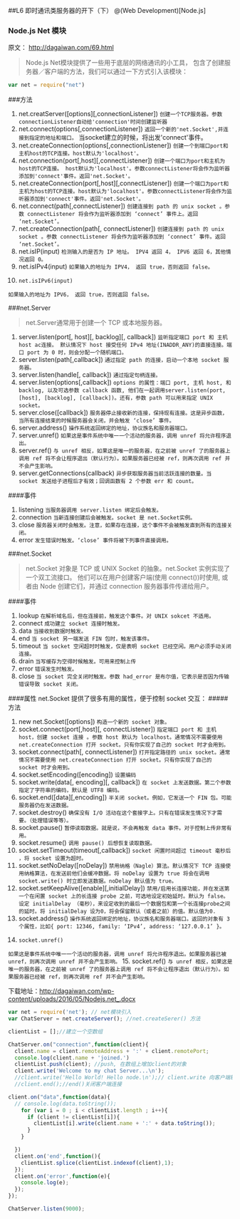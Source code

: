 ##L6 即时通讯类服务器的开下（下）
@(Web Development)[Node.js]
### Node.js Net 模块

原文： http://dagaiwan.com/69.html

> Node.js Net模块提供了一些用于底层的网络通讯的小工具， 包含了创建服务器／客户端的方法，我们可以通过一下方式引入该模块：
```javascript
var net = require("net")
```

###方法

1. net.creatServer([options][,connectionListener])
``创建一个TCP服务器。参数connectionListener自动给'connection'时间创建监听器``
2.	 net.connect(options[,connectionListener])
`返回一个新的'net.Socket',并连接到指定的地址和端口。`
当socket建立的时候，将出发'connect'事件。
3. net.createConnection(options[,connectionListener])
`创建一个到端口port和主机host的TCP连接。host默认为'localhost'。`
4. net.connection(port[,host][,connectListener])
`创建一个端口为port和主机为host的TCP连接。 host默认为'localhost'。参数connectListener将会作为监听器添加到'connect'事件。返回'net.Socket'。`
5. net.createConnection(port[,host][,connectListener])
`创建一个端口为port和主机为host的TCP连接。host默认为'localhost'。参数connectListener将会作为监听器添加到'connect'事件。返回'net.Socket'。`
6. net.connect(path[,connectListener])
`创建连接到 path 的 unix socket 。参数 connectListener 将会作为监听器添加到 ‘connect’ 事件上。返回 ‘net.Socket’。`
7. net.createConnection(path[, connectListener])
`创建连接到 path 的 unix socket 。参数 connectListener 将会作为监听器添加到 ‘connect’ 事件。返回 ‘net.Socket’。`
8. net.isIP(input)
`检测输入的是否为 IP 地址。 IPV4 返回 4， IPV6 返回 6，其他情况返回 0。`
9. net.isIPv4(input)
`如果输入的地址为 IPV4， 返回 true，否则返回 false。`
10. 	net.isIPv6(input)
`如果输入的地址为 IPV6， 返回 true，否则返回 false。`


###net.Server
> net.Server通常用于创建一个 TCP 或本地服务器。

1. server.listen(port[, host][, backlog][, callback])
`监听指定端口 port 和 主机 host ac连接。 默认情况下 host 接受任何 IPv4 地址(INADDR_ANY)的直接连接。端口 port 为 0 时，则会分配一个随机端口。`
2. server.listen(path[,callback])
`通过指定 path 的连接，启动一个本地 socket 服务器。` 
3. server.listen(handle[, callback])
`通过指定句柄连接。`
4. server.listen(options[,callback])
`options 的属性：端口 port, 主机 host, 和 backlog, 以及可选参数 callback 函数, 他们在一起调用server.listen(port, [host], [backlog],
[callback])。还有，参数 path 可以用来指定 UNIX socket。`
5. server.close([callback])
`服务器停止接收新的连接，保持现有连接。这是异步函数，当所有连接结束的时候服务器会关闭，并会触发 ‘close’ 事件。` 
6. server.address()
`操作系统返回绑定的地址，协议族名和服务器端口。` 
7. server.unref()
`如果这是事件系统中唯一一个活动的服务器，调用 unref 将允许程序退出。`
8. server.ref()
`与 unref 相反，如果这是唯一的服务器，在之前被 unref 了的服务器上调用 ref 将不会让程序退出（默认行为）。如果服务器已经被 ref，则再次调用 ref 并不会产生影响。` 
9. server.getConnections(callback)
`异步获取服务器当前活跃连接的数量。当 socket 发送给子进程后才有效；回调函数有 2 个参数 err 和 count。`

####事件

1. listening
`当服务器调用 server.listen 绑定后会触发。`
2. connection
`当新连接创建后会被触发。socket 是 net.Socket实例。`
3. close 
`服务器关闭时会触发。注意，如果存在连接，这个事件不会被触发直到所有的连接关闭。`
4. error
`发生错误时触发。‘close’ 事件将被下列事件直接调用。`

###net.Socket
> net.Socket 对象是 TCP 或 UNIX Socket 的抽象。net.Socket 实例实现了一个双工流接口。
他们可以在用户创建客户端(使用 connect())时使用, 或者由 Node 创建它们，并通过 connection 服务器事件传递给用户。

####事件
 1. lookup
`在解析域名后，但在连接前，触发这个事件。对 UNIX sokcet 不适用。`
 2. connect
 `成功建立 socket 连接时触发。`
 3. data
 `当接收到数据时触发。`
 4. end
 `当 socket 另一端发送 FIN 包时，触发该事件。`
 5. timeout
 `当 socket 空闲超时时触发，仅是表明 socket 已经空闲。用户必须手动关闭连接。`
 6. drain
 `当写缓存为空得时候触发。可用来控制上传`
 7. error
 `错误发生时触发。`
 8. close
 `当 socket 完全关闭时触发。参数 had_error 是布尔值，它表示是否因为传输错误导致 socket 关闭。`

####属性
net.Socket 提供了很多有用的属性，便于控制 socket 交互：
#####方法

1. new net.Socket([options])
`构造一个新的 socket 对象。`
2. socket.connect(port[,host][, connectListener])
`指定端口 port 和 主机 host，创建 socket 连接 。参数 host 默认为 localhost。通常情况不需要使用 net.createConnection 打开 socket。只有你实现了自己的 socket 时才会用到。`
3. socket.connect(path[, connectListener])
`打开指定路径的 unix socket。通常情况不需要使用 net.createConnection 打开 socket。只有你实现了自己的 socket 时才会用到。`
4. socket.setEncoding([encoding])
`设置编码`
5. socket.write(data[, encoding][, callback])
`在 socket 上发送数据。第二个参数指定了字符串的编码，默认是 UTF8 编码。`
6. socket.end([data][,encoding])
`半关闭 socket。例如，它发送一个 FIN 包。可能服务器仍在发送数据。`
7. 	socket.destroy()
`确保没有 I/O 活动在这个套接字上。只有在错误发生情况下才需要。（处理错误等等）。`
8. socket.pause()
`暂停读取数据。就是说，不会再触发 data 事件。对于控制上传非常有用。`
9. socket.resume()
`调用 pause() 后想恢复读取数据。`
10. socket.setTimeout(timeout[,callback])
`socket 闲置时间超过 timeout 毫秒后 ，将 socket 设置为超时。`
11. socket.setNoDelay([noDelay])
`禁用纳格（Nagle）算法。默认情况下 TCP 连接使用纳格算法，在发送前他们会缓冲数据。将 noDelay 设置为 true 将会在调用 socket.write() 时立即发送数据。noDelay 默认值为 true。`
12. socket.setKeepAlive([enable][,initialDelay])
`禁用/启用长连接功能，并在发送第一个在闲置 socket 上的长连接 probe 之前，可选地设定初始延时。默认为 false。 设定 initialDelay （毫秒），来设定收到的最后一个数据包和第一个长连接probe之间的延时。将 initialDelay 设为0，将会保留默认（或者之前）的值。默认值为0.`
13. socket.address()
`操作系统返回绑定的地址，协议族名和服务器端口。返回的对象有 3 个属性，比如{ port: 12346, family: ‘IPv4’, address: ‘127.0.0.1’ }。`
14. 	socket.unref()
`如果这是事件系统中唯一一个活动的服务器，调用 unref 将允许程序退出。如果服务器已被 unref，则再次调用 unref 并不会产生影响。`
15. socket.ref()
`与 unref 相反，如果这是唯一的服务器，在之前被 unref 了的服务器上调用 ref 将不会让程序退出（默认行为）。如果服务器已经被 ref，则再次调用 ref 并不会产生影响。`

下载地址：http://dagaiwan.com/wp-content/uploads/2016/05/Nodejs.net_.docx


```javascript
var net = require('net'); // net模块引入
var ChatServer = net.createServer(); //net.createSerer() 方法

clientList = [];//建立一个空数组

ChatServer.on("connection",function(client){
  client.name = client.remoteAddress + ':' + client.remotePort;
  console.log(client.name + 'joined.')
  clientList.push(client); //push, 在数组上增加client的对象
  client.write('Welcome to my chat Server...\n');
  //client.write('Hello World! Hello node.\n');// client.write 向客户端输出内容
  //client.end();//end()关闭客户端连接

client.on("data",function(data){
  // console.log(data.toString());
    for (var i = 0 ; i < clientList.length ; i++){
      if (client != clientList[i]){
        clientList[i].write(client.name + ':' + data.toString());
      }
    }

  })
  client.on('end',function(){
    clientList.splice(clientList.indexof(client),1);
  });
  client.on('error',function(e){
    console.log(e);
  });
});

ChatServer.listen(9000);

```
